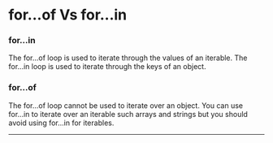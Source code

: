# for...of Vs for...in

### for...in
The for...of loop is used to iterate through the values of an iterable.	The for...in loop is used to iterate through the keys of an object.


### for...of
The for...of loop cannot be used to iterate over an object.	You can use for...in to iterate over an iterable such arrays and strings but you should avoid using for...in for iterables.

***